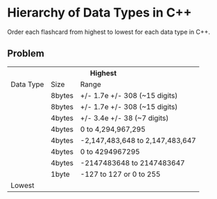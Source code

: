 # Hierarchy of Data Types in C++

Order each flashcard from highest to lowest for each data type in C++.

## Problem
<!-- <style type="text/css">
.tg  {border-collapse:collapse;border-spacing:0;}
.tg td{font-family:Arial, sans-serif;font-size:14px;padding:10px 5px;border-style:solid;border-width:1px;overflow:hidden;word-break:normal;}
.tg th{font-family:Arial, sans-serif;font-size:14px;font-weight:normal;padding:10px 5px;border-style:solid;border-width:1px;overflow:hidden;word-break:normal;}
.tg .tg-baqh{text-align:center;vertical-align:top}
.tg .tg-yw4l{vertical-align:top}
</style> -->
<table class="tg">
  <tr>
    <th class="tg-baqh" colspan="3">Highest</th>
  </tr>
  <tr>
    <td class="tg-baqh">Data Type</td>
    <td class="tg-baqh">Size</td>
    <td class="tg-baqh">Range</td>
  </tr>
  <tr>
    <td class="tg-yw4l"></td>
    <td class="tg-yw4l">8bytes</td>
    <td class="tg-yw4l">+/- 1.7e +/- 308 (~15 digits)</td>
  </tr>
  <tr>
    <td class="tg-yw4l"></td>
    <td class="tg-yw4l">8bytes</td>
    <td class="tg-yw4l">+/- 1.7e +/- 308 (~15 digits)</td>
  </tr>
  <tr>
    <td class="tg-yw4l"></td>
    <td class="tg-yw4l">4bytes</td>
    <td class="tg-yw4l">+/- 3.4e +/- 38 (~7 digits)</td>
  </tr>
  <tr>
    <td class="tg-yw4l"></td>
    <td class="tg-yw4l">4bytes</td>
    <td class="tg-yw4l">0 to 4,294,967,295</td>
  </tr>
  <tr>
    <td class="tg-yw4l"></td>
    <td class="tg-yw4l">4bytes</td>
    <td class="tg-yw4l">-2,147,483,648 to 2,147,483,647</td>
  </tr>
  <tr>
    <td class="tg-yw4l"></td>
    <td class="tg-yw4l">4bytes</td>
    <td class="tg-yw4l">0 to 4294967295</td>
  </tr>
  <tr>
    <td class="tg-yw4l"></td>
    <td class="tg-yw4l">4bytes</td>
    <td class="tg-yw4l">-2147483648 to 2147483647</td>
  </tr>
  <tr>
    <td class="tg-yw4l"></td>
    <td class="tg-yw4l">1byte</td>
    <td class="tg-yw4l">-127 to 127 or 0 to 255</td>
  </tr>
  <tr>
    <td class="tg-baqh" colspan="3">Lowest</td>
  </tr>
</table>

<!--
## Solution
<style type="text/css">
.tg  {border-collapse:collapse;border-spacing:0;}
.tg td{font-family:Arial, sans-serif;font-size:14px;padding:10px 5px;border-style:solid;border-width:1px;overflow:hidden;word-break:normal;}
.tg th{font-family:Arial, sans-serif;font-size:14px;font-weight:normal;padding:10px 5px;border-style:solid;border-width:1px;overflow:hidden;word-break:normal;}
.tg .tg-baqh{text-align:center;vertical-align:top}
.tg .tg-yw4l{vertical-align:top}
</style>
<table class="tg">
  <tr>
    <th class="tg-baqh" colspan="3">Highest</th>
  </tr>
  <tr>
    <td class="tg-baqh">Data Type</td>
    <td class="tg-baqh">Size</td>
    <td class="tg-baqh">Range</td>
  </tr>
  <tr>
    <td class="tg-yw4l">long double</td>
    <td class="tg-yw4l">8bytes</td>
    <td class="tg-yw4l">+/- 1.7e +/- 308 (~15 digits)</td>
  </tr>
  <tr>
    <td class="tg-yw4l">double</td>
    <td class="tg-yw4l">8bytes</td>
    <td class="tg-yw4l">+/- 1.7e +/- 308 (~15 digits)</td>
  </tr>
  <tr>
    <td class="tg-yw4l">float</td>
    <td class="tg-yw4l">4bytes</td>
    <td class="tg-yw4l">+/- 3.4e +/- 38 (~7 digits)</td>
  </tr>
  <tr>
    <td class="tg-yw4l">unsigned long</td>
    <td class="tg-yw4l">4bytes</td>
    <td class="tg-yw4l">0 to 4,294,967,295</td>
  </tr>
  <tr>
    <td class="tg-yw4l">long</td>
    <td class="tg-yw4l">4bytes</td>
    <td class="tg-yw4l">-2,147,483,648 to 2,147,483,647</td>
  </tr>
  <tr>
    <td class="tg-yw4l">unsigned int</td>
    <td class="tg-yw4l">4bytes</td>
    <td class="tg-yw4l">0 to 4294967295</td>
  </tr>
  <tr>
    <td class="tg-yw4l">int</td>
    <td class="tg-yw4l">4bytes</td>
    <td class="tg-yw4l">-2147483648 to 2147483647</td>
  </tr>
  <tr>
    <td class="tg-yw4l">char</td>
    <td class="tg-yw4l">1byte</td>
    <td class="tg-yw4l">-127 to 127 or 0 to 255</td>
  </tr>
  <tr>
    <td class="tg-baqh" colspan="3">Lowest</td>
  </tr>
</table> -->
